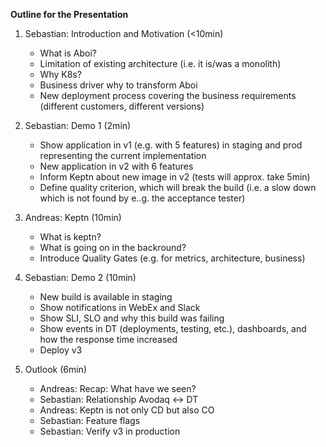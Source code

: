 **Outline for the Presentation**

1. Sebastian: Introduction and Motivation (<10min)
    - What is Aboi?
    - Limitation of existing architecture (i.e. it is/was a monolith)
    - Why K8s?
    - Business driver why to transform Aboi
    - New deployment process covering the business requirements (different customers, different versions) 

1. Sebastian: Demo 1 (2min)
    - Show application in v1 (e.g. with 5 features) in staging and prod representing the current implementation
    - New application in v2 with 6 features 
    - Inform Keptn about new image in v2 (tests will approx. take 5min)
    - Define quality criterion, which will break the build (i.e. a slow down which is not found by e..g. the acceptance tester)

1. Andreas: Keptn (10min)
    - What is keptn?
    - What is going on in the backround?
    - Introduce Quality Gates (e.g. for metrics, architecture, business)

1. Sebastian: Demo 2 (10min)
    - New build is available in staging
    - Show notifications in WebEx and Slack
    - Show SLI, SLO and why this build was failing
    - Show events in DT (deployments, testing, etc.), dashboards, and how the response time increased
    - Deploy v3

1. Outlook (6min)
    - Andreas: Recap: What have we seen?
    - Sebastian: Relationship Avodaq <-> DT
    - Andreas: Keptn is not only CD but also CO
    - Sebastian: Feature flags
    - Sebastian: Verify v3 in production 
